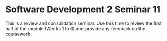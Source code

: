 # Software Development 2 Seminar 11

This is a review and consolidation seminar. Use this time to review the first half of the module (Weeks 1 to 6) and provide any feedback on the coursework.